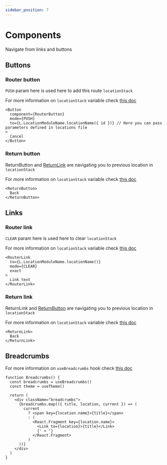 ```yaml
---
sidebar_position: 7
---
```


# Components

Navigate from links and buttons

## Buttons

### Router button

```PUSH``` param here is used here to add this route ```locationStack```

For more information on ```locationStack``` variable check [this doc](/docs/sagas/#setlocation)

```
<Button
  component={RouterButton}
  mode={PUSH}
  to={L.LocationModuleName.locationName({ id })} // Here you can pass parameters defined in locations file
>
  Cancel
</Button>
```                

### Return button

ReturnButton and [ReturnLink](#return-link) are navigating you to previous location in ```locationStack```

For more information on ```locationStack``` variable check [this doc](/docs/sagas/#setlocation)

```
<ReturnButton>
  Back
</ReturnButton>
```

## Links

### Router link

```CLEAR``` param here is used here to clear ```locationStack```

For more information on ```locationStack``` variable check [this doc](/docs/sagas/#setlocation)

```
<RouterLink
  to={L.LocationModuleName.locationName()}
  mode={CLEAR} 
  exact
>
  Link text
</RouterLink>
```
### Return link

ReturnLink and [ReturnButton](#return-button) are navigating you to previous location in ```locationStack```

For more information on ```locationStack``` variable check [this doc](/docs/sagas/#setlocation)

```
<ReturnLink>
  Back
</ReturnLink>
```

## Breadcrumbs
For more information on ```useBreadcrumbs``` hook check [this doc](/hooks.md/#useBreadcrumbs)


```
function Breadcrumbs() {
  const breadcrumbs = useBreadcrumbs()
  const theme = useTheme()

  return (
    <div className="breadcrumbs">
      {breadcrumbs.map(({ title, location, current }) => (
        current
          ? <span key={location.name}>{title}</span>
          : (
            <React.Fragment key={location.name}>
              <Link to={location}>{title}</Link>
              {' > '}
            </React.Fragment>
          )
      ))}
    </div>
  )
}
```



